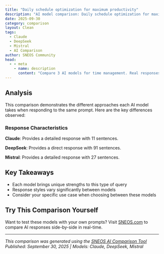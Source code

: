 ```yaml
---
title: "Daily schedule optimization for maximum productivity"
description: "AI model comparison: Daily schedule optimization for maximum productivity..."
date: 2025-09-30
category: comparison
layout: Clean
tags:
  - Claude
  - DeepSeek
  - Mistral
  - AI Comparison
author: SNEOS Community
head:
  - - meta
    - name: description
      content: "Compare 3 AI models for time management. Real responses from Claude, DeepSeek, Mistral with detailed analysis."
---
```


<ChatComparison
  title="Daily schedule optimization for maximum productivity"
  prompt="Daily schedule optimization for maximum productivity"
  :responses='{
    "Claude": "# Daily Schedule Optimization for Maximum Productivity\n\n## \uD83E\uDDE0 **Understanding Your Natural Rhythms**\n\n### Energy Mapping Exercise\n- **Track for 1 week**: Rate your energy levels (1-10) every 2 hours\n- **Identify patterns**: When are you naturally most alert/creative/focused?\n- **Note crashes**: When do you typically experience energy dips?\n\n### Common Chronotype Patterns\n- **Morning Larks**: Peak 9-11 AM, good for deep work\n- **Night Owls**: Peak 6-8 PM, better for creative tasks later\n- **Bi-modal**: Two peaks (morning \u002B late afternoon)\n\n## \u23F0 **Core Schedule Framework**\n\n### The Ideal Daily Structure\n\u0060\u0060\u0060\n6:00-7:00   Morning Routine (non-negotiable)\n7:00-9:00   High-Energy Block 1\n9:00-12:00  Deep Work Block (most important tasks)\n12:00-1:00  Lunch \u002B Mental Break\n1:00-3:00   Administrative/Communication Block\n3:00-5:00   Deep Work Block 2 or Meetings\n5:00-6:00   Planning/Review\n6:00\u002B       Personal Time\n\u0060\u0060\u0060\n\n## \uD83C\uDFAF **Time Blocking Strategies**\n\n### The 90-Minute Rule\n- **Focus blocks**: Work in 90-minute focused sessions\n- **Break pattern**: 90 min work \u2192 20 min break\n- **Maximum**: 3-4 deep work blocks per day\n\n### Color-Coded Categories\n- \uD83D\uDD34 **Deep Work**: Most important, cognitively demanding tasks\n- \uD83D\uDFE1 **Shallow Work**: Email, admin, routine tasks\n- \uD83D\uDFE2 **Meetings**: Scheduled interactions\n- \uD83D\uDD35 **Personal**: Exercise, meals, family time\n- \uD83D\uDFE3 **Buffer**: Transition time, unexpected issues\n\n## \uD83D\uDCCB **Task Prioritization Methods**\n\n### Eisenhower Matrix\n| Urgent \u002B Important | Not Urgent \u002B Important |\n|-------------------|------------------------|\n| **DO** (Crisis mode) | **SCHEDULE** (Growth zone) |\n| Not Urgent \u002B Not Important | Urgent \u002B Not Important |\n| **ELIMINATE** (Time wasters) | **DELEGATE** (Interruptions) |\n\n### The 3-2-1 Rule\n- **3** most important tasks (deep work)\n- **2** medium-priority tasks (can be delegated/scheduled)\n- **1** small task (quick win for momentum)\n\n## \uD83C\uDF05 **Morning Routine Optimization**\n\n### The Power Hour Formula\n1. **Hydration** (5 min): 16-20oz water\n2. **Movement** (20 min): Exercise/stretching\n3. **Mindfulness** (10 min): Meditation/journaling\n4. **Planning** (15 min): Review day\u0027s priorities\n5. **Learning** (10 min): Read/podcast\n\n### Morning Routine Variations\n**Minimal (30 min)**: Water \u2192 15 min exercise \u2192 10 min planning \u2192 5 min deep breathing\n\n**Extended (90 min)**: Full routine \u002B breakfast \u002B review goals\n\n## \uD83D\uDD0B **Energy Management**\n\n### Natural Energy Optimization\n- **Peak hours**: Schedule most important work\n- **Energy dips**: Use for admin tasks or breaks\n- **Recovery blocks**: Build in 15-min buffers between intense sessions\n\n### The 4 Types of Energy\n1. **Physical**: Exercise, nutrition, sleep\n2. **Emotional**: Positive relationships, enjoyable activities\n3. **Mental**: Focus practices, learning, challenges\n4. **Spiritual**: Purpose, meaning, values alignment\n\n## \u26A1 **Productivity Techniques**\n\n### Pomodoro Technique Plus\n- **25 min focused work** \u2192 5 min break\n- After 4 pomodoros \u2192 30 min break\n- **Enhancement**: Use different timer lengths for different tasks\n\n### Time Boxing Rules\n- **Assign specific time slots** to each task\n- **Include buffer time** (25% extra for most estimates)\n- **Batch similar activities** (all calls together, all emails together)\n- **Protect your calendar**: Treat time blocks like important meetings\n\n## \uD83D\uDCF1 **Technology \u0026 Tools**\n\n### Essential Apps\n- **Calendar**: Google Calendar, Outlook (time blocking)",
    "DeepSeek": "Of course. Here is a comprehensive guide to daily schedule optimization for maximum productivity, blending neuroscience, psychology, and practical time management techniques.\n\n### The Core Philosophy: Work *with* Your Biology, Not Against It\n\nThe most productive schedule isn\u0027t about cramming more tasks into your day. It\u0027s about aligning your work with your natural energy levels, focus cycles, and psychological needs.\n\n---\n\n### Phase 1: The Foundation (The Night Before \u0026 Morning)\n\n**1. Strategic Planning: \u0022The Shutdown Ritual\u0022 (Night Before)**\n*   **Why it works:** It clears your mental RAM, reducing anxiety and preventing work thoughts from disrupting sleep. You wake up with a clear directive, eliminating \u0022decision fatigue\u0022 in the morning.\n*   **How to do it:**\n    *   **Review Today:** Briefly note what you accomplished.\n    *   **Plan Tomorrow:** Write down your 3-5 **Most Important Tasks (MITs)** for the next day. These are the non-negotiable, high-impact items.\n    *   **Brain Dump:** Jot down any other tasks, ideas, or worries on a separate \u0022someday/maybe\u0022 list. This gets them out of your head.\n    *   **Say \u0022Shutdown Complete\u0022:** A verbal cue to signal to your brain that work is over.\n\n**2. The Power Hour: Protect Your Morning (First 60-90 Minutes)**\n*   **Why it works:** Your willpower and focus are at their peak after a night\u0027s rest. Don\u0027t waste this precious resource on email or social media.\n*   **How to do it:**\n    *   **No Email/Social Media:** Avoid reactive tasks. Don\u0027t let others set your agenda.\n    *   **Hydrate \u0026 Move:** Drink a large glass of water. Do light exercise (a 10-minute walk, stretching) to wake up your body.\n    *   **Tackle a Key MIT:** Dive directly into your most important and challenging task. This creates massive momentum for the rest of the day.\n\n---\n\n### Phase 2: Structuring Your Core Workday\n\nThis is where we apply the principles of chronobiology (your body\u0027s natural clock).\n\n**The Optimized Workday Template:**\n\n| Time Block | Activity \u0026 Purpose | Key Principle |\n| :--- | :--- | :--- |\n| **6:00 - 7:30 AM** | **Power Hour \u0026 Morning Ritual** | Peak mental performance for deep work. |\n| **7:30 - 9:00 AM** | **Deep Work Block #1** | Focus on your #1 MIT. No interruptions. |\n| **9:00 - 9:15 AM** | **Break** | Step away from your desk. Hydrate. |\n| **9:15 - 11:00 AM** | **Deep Work Block #2** | Focus on your #2 MIT or continue #1. |\n| **11:00 AM - 12:00 PM** | **Administrative Block** | Answer emails, schedule meetings, quick tasks. Energy is naturally dipping. |\n| **12:00 - 1:00 PM** | **Lunch \u0026 True Break** | **Get away from your screen.** Go for a walk, read a book, meditate. |\n| **1:00 - 3:00 PM** | **Shallow Work Block** | Post-lunch dip. Do lighter tasks: meetings, calls, administrative work, planning. |\n| **3:00 - 4:30 PM** | **Creative/Deep Work Block #3** | A second wind often hits. Good for creative tasks or collaborative deep work. |\n| **4:30 - 5:00 PM** | **Shutdown Ritual Prep** | Review the day, plan tomorrow\u0027s MITs, tidy your workspace. |\n\n---\n\n### Phase 3: The Essential Productivity Systems\n\n**1. Time Blocking**\n*   **Concept:** Schedule every part of your day, including breaks and deep work, in your calendar. Treat these blocks as unbreakable appointments.\n*   **Benefit:** Transforms your to-do list into a realistic, time-bound schedule. Prevents the day from slipping away.\n\n**2. Task Batching**\n*   **Concept:** Group similar, low-energy tasks together (e.g., all emails, all phone calls, all errands).\n*   **Benefit:** Reduces the \u0022context-switching\u0022 penalty, which can cost you up to 40% of your productive time.\n\n**3. The Pomodoro Technique\u00AE (For Focus)**\n*   **Concept:** Work in focused 25-minute sprints, followed by a 5-minute break. After four \u0022Pomodoros,\u0022 take a longer 15-30 minute break.\n*   **Benefit:** Makes daunting tasks feel manageable and builds sustained focus as a muscle.\n\n**4. The 80/20 Rule (Pareto Principle)**\n*   **Concept:** 80% of your results come from 20% of your efforts.\n*   **Application:** Constantly ask yourself: **\u0022Are my MITs in the top 20% of activities that drive results?\u0022** If not, re-prioritize.\n\n---\n\n### Key Principles to Remember\n\n*   **Energy Management \u003E Time Management:** Schedule demanding tasks for your high-energy periods (for most people, this is morning) and less demanding tasks for your low-energy slumps (post-lunch).\n*   **Embrace \u0022Deep Work\u0022:** Uninterrupted, focused concentration on a cognitively demanding task. This is where real progress happens. Protect it fiercely.\n*   **Schedule Breaks Intentionally:** Your brain can only focus for 90-120 minutes at a time. Regular breaks are not a reward; they are a requirement for sustained performance.\n*   **The \u0022Two-Minute Rule\u0022:** If a task comes up and can be done in two minutes or less, do it immediately. This prevents small tasks from piling up.\n*   **Single-Tasking is a Superpower:** Multitasking is a myth. It fractures your attention and reduces the quality of your work.\n\n### Sample Optimized Schedule (Knowledge Worker)\n\n*   **6:30 AM:** Wake up, hydrate, 10-minute walk.\n*   **7:00 AM:** Power Hour. Work on key project report (MIT #1).\n*   **8:30 AM:** Breakfast.\n*   **9:00 AM:** Deep Work Block. Finalize report and prepare presentation slides (MIT #2).\n*   **11:00 AM:** Email \u0026 Communication Batch. Respond to urgent messages.\n*   **12:00 PM:** Lunch away from desk. Read a book.\n*   **1:00 PM:** Shallow Work. Team meeting, schedule appointments, quick tasks.\n*   **3:00 PM:** Creative Block. Brainstorm ideas for new project.\n*   **4:30 PM:** Plan tomorrow, clear inbox to zero, tidy desk.\n*   **5:00 PM:** **Workday End.** Transition to personal time.\n\n### Final Advice: Experiment and Iterate\n\nThis template is a starting point. You are a unique system. Track your energy for a week. Are you a night owl? Then shift the deep work blocks later. Do you crash at 2 PM? Schedule a walk then.\n\nThe ultimate goal is to build a schedule that feels less like a rigid cage and more like a supportive framework that empowers you to do your best work and still have a life.",
    "Mistral": "Optimizing your daily schedule for maximum productivity involves creating a structured routine that aligns with your goals, priorities, and energy levels. Here\u0027s a step-by-step guide to help you create an optimized daily schedule:\n\n1. **Identify your peak productivity hours**: Determine the time of day when you feel most energized and focused. For many people, this is in the morning, but it can vary.\n\n2. **Prioritize tasks**: Use a system like Eisenhower\u0027s Urgent-Important Matrix to prioritize tasks based on their urgency and importance. Focus on what\u0027s important but not urgent (Quadrant 2) to maximize productivity.\n\n3. **Set clear goals**: Break down your tasks into specific, measurable, achievable, relevant, and time-bound (SMART) goals.\n\n4. **Create a routine**: Establish a consistent daily routine that includes dedicated time slots for work, breaks, meals, exercise, and relaxation.\n\n5. **Time blocking**: Allocate specific time slots in your calendar for different tasks or types of work throughout your day. Include buffers between tasks to account for interruptions or unexpected delays.\n\n6. **Eliminate distractions**: Identify what typically distracts you and find ways to minimize these distractions during focused work periods.\n\n7. **Take regular breaks**: Techniques like the Pomodoro Technique (25 minutes of work followed by a 5-minute break) can help maintain focus and productivity throughout the day.\n\n8. **Batch similar tasks**: Group similar tasks together to minimize context switching and improve efficiency.\n\n9. **Delegate and outsource**: If there are tasks that can be done by others, don\u0027t hesitate to delegate or outsource to free up your time for higher-priority work.\n\n10. **Maintain a healthy lifestyle**: Ensure you\u0027re getting enough sleep, eating healthily, staying hydrated, and exercising regularly. Physical health directly impacts your productivity and focus.\n\nHere\u0027s a sample daily schedule based on these principles:\n\n- 6:00 AM: Wake up and morning routine (exercise, meditation, journaling)\n- 7:30 AM: Breakfast\n- 8:00 AM: Most important task of the day (peak productivity hours)\n- 10:30 AM: Short break\n- 10:45 AM: Work on second priority task\n- 12:30 PM: Lunch break\n- 1:15 PM: Work on third priority task\n- 3:00 PM: Short break\n- 3:15 PM: Lower-priority tasks, emails, and calls\n- 5:00 PM: End of workday, review progress, and plan for tomorrow\n- 5:30 PM: Exercise or relaxation time\n- 6:30 PM: Dinner\n- 7:30 PM: Personal time, hobbies, or learning\n- 10:00 PM: Wind down, prepare for sleep\n- 10:30 PM: Sleep\n\nAdjust this sample schedule to fit your specific needs and preferences. Regularly review and update your schedule to ensure it continues to support your productivity goals."
  }'
  published-date="12:38"
/>

## Analysis

This comparison demonstrates the different approaches each AI model takes when responding to the same prompt. Here are the key differences observed:

### Response Characteristics

**Claude**: Provides a detailed response with 11 sentences. 

**DeepSeek**: Provides a direct response with 91 sentences. 

**Mistral**: Provides a detailed response with 27 sentences. 

## Key Takeaways

- Each model brings unique strengths to this type of query
- Response styles vary significantly between models
- Consider your specific use case when choosing between these models

## Try This Comparison Yourself

Want to test these models with your own prompts? Visit [SNEOS.com](https://sneos.com) to compare AI responses side-by-side in real-time.

---

*This comparison was generated using the [SNEOS AI Comparison Tool](https://sneos.com)*
*Published: September 30, 2025 | Models: Claude, DeepSeek, Mistral*
